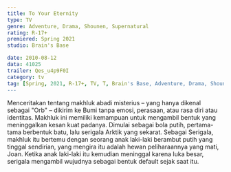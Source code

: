 ```yaml
---
title: To Your Eternity
type: TV
genre: Adventure, Drama, Shounen, Supernatural
rating: R-17+
premiered: Spring 2021
studio: Brain's Base

date: 2010-08-12
data: 41025
trailer: Qes_u4p9F0I
category: tv
tag: [Spring, 2021, R-17+, TV, T, Brain's Base, Adventure, Drama, Shounen, Supernatural]
---
```

Menceritakan tentang makhluk abadi misterius – yang hanya dikenal sebagai "Orb" – dikirim ke Bumi tanpa emosi, perasaan, atau rasa diri atau identitas. Makhluk ini memiliki kemampuan untuk mengambil bentuk yang meninggalkan kesan kuat padanya. Dimulai sebagai bola putih, pertama-tama berbentuk batu, lalu serigala Arktik yang sekarat. Sebagai Serigala, makhluk itu bertemu dengan seorang anak laki-laki berambut putih yang tinggal sendirian, yang mengira itu adalah hewan peliharaannya yang mati, Joan. Ketika anak laki-laki itu kemudian meninggal karena luka besar, serigala mengambil wujudnya sebagai bentuk default sejak saat itu.
